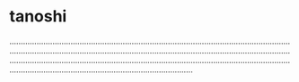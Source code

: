 # tanoshi

.....................................................................................................................................................................................................................................................................................................................................................................................................................................................................